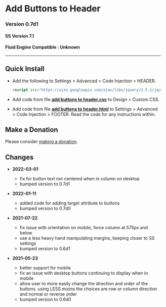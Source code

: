 # Add Buttons to Header

### Version 0.7d1

#### SS Version 7.1

#### Fluid Engine Compatible : Unknown

---

## Quick Install

* Add the following to Settings > Advanced > Code Injection > HEADER.
  
  ```html
  <script src="https://ajax.googleapis.com/ajax/libs/jquery/3.5.1/jquery.min.js"></script>
  ```
  
* Add code from file
  **[add buttons to header.css](add%20buttons%20to%20header.css#L1)**
  to Design > Custom CSS.
  
* Add code from file
  **[add buttons to header.html](add%20buttons%20to%20header.html#L1)**
  to Settings > Advanced > Code Injection > FOOTER. Read the code for any
  instructions within.

## Make a Donation

Please consider
[making a donation](https://github.com/tomsWebConsulting/twcsl#make-a-donation).

## Changes

* **2022-03-01**

  * fix for button text not centered when in column on desktop
  * bumped version to 0.7d1
  
* **2022-01-11**

  * added code for adding target attribute to buttons
  * bumped version to 0.7d0
  
* **2021-07-22**

  * fix issue with orientation on mobile, force column at 575px and below
  * use a less heavy hand manipulating margins, keeping closer to SS settings
  * bumped version to 0.6d1
  
* **2021-05-23**

  * better support for mobile
  * fix an issue with desktop buttons continuing to display when in mobile
  * allow user to more easily change the direction and order of the buttons.
    using LESS mixins the choices are row or column direction and normal or
    reverse order
  * bumped version to 0.6d0
